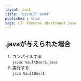 ```yaml
---
layout: post
title: "picoCTF_asm4"
published : true
tags: CTF Reverse cheatsheet Java
---
```


## .javaが与えられた場合
1. コンパイルする  
`javac VaultDoor1.java`
1. 実行する  
`java VaultDoor1`

